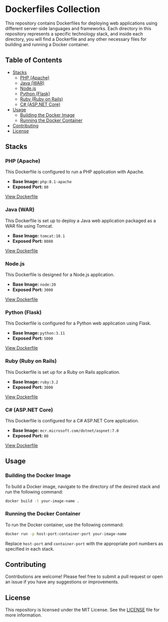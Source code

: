 # Dockerfiles Collection

This repository contains Dockerfiles for deploying web applications using different server-side languages and frameworks. Each directory in this repository represents a specific technology stack, and inside each directory, you will find a Dockerfile and any other necessary files for building and running a Docker container.

## Table of Contents

- [Stacks](#stacks)
  - [PHP (Apache)](#php-apache)
  - [Java (WAR)](#java-war)
  - [Node.js](#nodejs)
  - [Python (Flask)](#python-flask)
  - [Ruby (Ruby on Rails)](#ruby-ruby-on-rails)
  - [C# (ASP.NET Core)](#c-aspnet-core)
- [Usage](#usage)
  - [Building the Docker Image](#building-the-docker-image)
  - [Running the Docker Container](#running-the-docker-container)
- [Contributing](#contributing)
- [License](#license)

## Stacks

### PHP (Apache)

This Dockerfile is configured to run a PHP application with Apache.

- **Base Image:** `php:8.1-apache`
- **Exposed Port:** `80`

[View Dockerfile](php-apache/Dockerfile)

### Java (WAR)

This Dockerfile is set up to deploy a Java web application packaged as a WAR file using Tomcat.

- **Base Image:** `tomcat:10.1`
- **Exposed Port:** `8080`

[View Dockerfile](java-war/Dockerfile)

### Node.js

This Dockerfile is designed for a Node.js application.

- **Base Image:** `node:20`
- **Exposed Port:** `3000`

[View Dockerfile](nodejs/Dockerfile)

### Python (Flask)

This Dockerfile is configured for a Python web application using Flask.

- **Base Image:** `python:3.11`
- **Exposed Port:** `5000`

[View Dockerfile](python-flask/Dockerfile)

### Ruby (Ruby on Rails)

This Dockerfile is set up for a Ruby on Rails application.

- **Base Image:** `ruby:3.2`
- **Exposed Port:** `3000`

[View Dockerfile](ruby-rails/Dockerfile)

### C# (ASP.NET Core)

This Dockerfile is configured for a C# ASP.NET Core application.

- **Base Image:** `mcr.microsoft.com/dotnet/aspnet:7.0`
- **Exposed Port:** `80`

[View Dockerfile](csharp-aspnet/Dockerfile)

## Usage

### Building the Docker Image

To build a Docker image, navigate to the directory of the desired stack and run the following command:

```sh
docker build -t your-image-name .
```

### Running the Docker Container

To run the Docker container, use the following command:

```sh
docker run -p host-port:container-port your-image-name
```

Replace `host-port` and `container-port` with the appropriate port numbers as specified in each stack.

## Contributing

Contributions are welcome! Please feel free to submit a pull request or open an issue if you have any suggestions or improvements.

## License

This repository is licensed under the MIT License. See the [LICENSE](LICENSE) file for more information.

